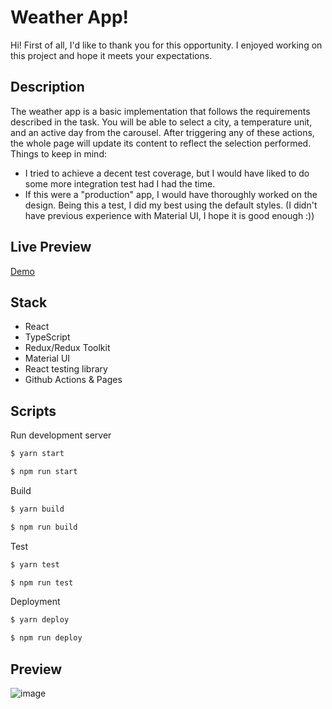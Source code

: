 # Weather App!

Hi!
First of all, I'd like to thank you for this opportunity. I enjoyed working on this project and hope it meets your expectations.

## Description
The weather app is a basic implementation that follows the requirements described in the task. You will be able to select a city, a temperature unit, and an active day from the carousel. After triggering any of these actions, the whole page will update its content to reflect the selection performed.
Things to keep in mind:
- I tried to achieve a decent test coverage, but I would have liked to do some more integration test had I had the time.
- If this were a "production" app, I would have thoroughly worked on the design. Being this a test, I did my best using the default styles. (I didn't have previous experience with Material UI, I hope it is good enough :))

## Live Preview
[Demo](https://julian69.github.io/react-weather-app/)

## Stack
- React
- TypeScript
- Redux/Redux Toolkit
- Material UI
- React testing library
- Github Actions & Pages

## Scripts
Run development server

```bash
$ yarn start
```

```bash
$ npm run start
```

Build

```bash
$ yarn build
```

```bash
$ npm run build
```

Test

```bash
$ yarn test
```

```bash
$ npm run test
```

Deployment

```bash
$ yarn deploy
```

```bash
$ npm run deploy
```

## Preview
![image](https://user-images.githubusercontent.com/6019858/116482618-ca1dcf00-a885-11eb-9f81-062bad85001a.png)
